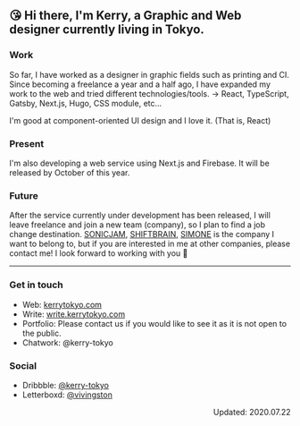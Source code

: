 ## 😘 Hi there, I'm Kerry, a Graphic and Web designer currently living in Tokyo.

### Work
So far, I have worked as a designer in graphic fields such as printing and CI. Since becoming a freelance a year and a half ago, I have expanded my work to the web and tried different technologies/tools. → React, TypeScript, Gatsby, Next.js, Hugo, CSS module, etc...

I'm good at component-oriented UI design and I love it. (That is, React)

### Present 
I'm also developing a web service using Next.js and Firebase. It will be released by October of this year.

### Future 
After the service currently under development has been released, I will leave freelance and join a new team (company), so I plan to find a job change destination.
[SONICJAM](https://www.sonicjam.co.jp/), [SHIFTBRAIN](https://www.shiftbrain.com/), [SIMONE](https://ilovesimone.com/) is the company I want to belong to, but if you are interested in me at other companies, please contact me!
I look forward to working with you 🤝

---

### Get in touch
- Web: [kerrytokyo.com](https://kerrytokyo.com/)
- Write: [write.kerrytokyo.com](https://write.kerrytokyo.com/)
- Portfolio: Please contact us if you would like to see it as it is not open to the public.
- Chatwork: @kerry-tokyo

### Social
- Dribbble: [@kerry-tokyo](https://dribbble.com/kerry-tokyo)
- Letterboxd: [@vivingston](https://letterboxd.com/vivingston/)

<p align="right">Updated: 2020.07.22</p>
